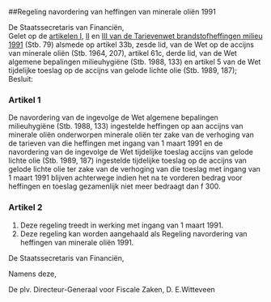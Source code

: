 <meta http-equiv='Content-Type' content='text/html; charset=utf-8' />

##Regeling navordering van heffingen van minerale oliën 1991

De Staatssecretaris van Financiën,  
Gelet op de [artikelen I](../../../../../../../../../../wet/tarievenwet/brandstofheffingen/milieu/1991/BWBR0005002/README.md), [II](../../../../../../../../../../wet/tarievenwet/brandstofheffingen/milieu/1991/BWBR0005002/README.md) en [III van de Tarievenwet brandstofheffingen milieu 1991](../../../../../../../../../../wet/tarievenwet/brandstofheffingen/milieu/1991/BWBR0005002/README.md) (Stb. 79) alsmede op artikel 33b, zesde lid, van de Wet op de accijns van minerale oliën (Stb. 1964, 207), artikel 61c, derde lid, van de Wet algemene bepalingen milieuhygiëne (Stb. 1988, 133) en artikel 5 van de Wet tijdelijke toeslag op de accijns van gelode lichte olie (Stb. 1989, 187);
Besluit:    

### Artikel  1  

De navordering van de ingevolge de Wet algemene bepalingen milieuhygiëne (Stb. 1988, 133) ingestelde heffingen op aan accijns van minerale oliën onderworpen minerale oliën ter zake van de verhoging van de tarieven van die heffingen met ingang van 1 maart 1991 en de navordering van de ingevolge de Wet tijdelijke toeslag accijns van gelode lichte olie (Stb. 1989, 187) ingestelde tijdelijke toeslag op de accijns van gelode lichte olie ter zake van de verhoging van die toeslag met ingang van 1 maart 1991 blijven achterwege indien het na te vorderen bedrag voor heffingen en toeslag gezamenlijk niet meer bedraagt dan f 300.  

### Artikel  2  

1.  Deze regeling treedt in werking met ingang van 1 maart 1991.   
2.  Deze regeling kan worden aangehaald als Regeling navordering van heffingen van minerale oliën 1991.   

De 
Staatssecretaris van Financiën, 

Namens deze, 

De 
plv. Directeur-Generaal voor Fiscale Zaken,
D. E.Witteveen    
